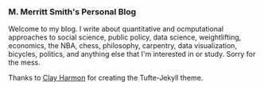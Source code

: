 ### M. Merritt Smith's Personal Blog

Welcome to my blog. I write about quantitative and ocmputational approaches to social science, public policy, data science, weightlifting, economics, the NBA, chess, philosophy, carpentry, data visualization, bicycles, politics, and anything else that I'm interested in or study. Sorry for the mess.

Thanks to <a href = 'https://github.com/clayh53'>Clay Harmon</a> for creating the Tufte-Jekyll theme. 
